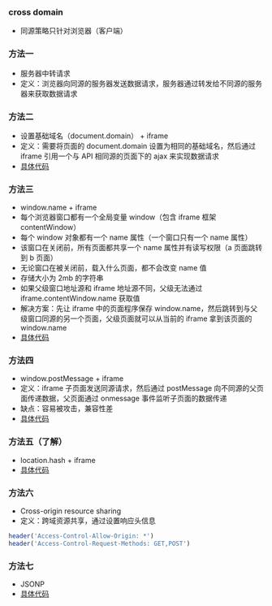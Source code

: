 ### cross domain

- 同源策略只针对浏览器（客户端）

### 方法一

- 服务器中转请求
- 定义：浏览器向同源的服务器发送数据请求，服务器通过转发给不同源的服务器来获取数据请求

### 方法二

- 设置基础域名（document.domain） + iframe
- 定义：需要将页面的 document.domain 设置为相同的基础域名，然后通过 iframe 引用一个与 API 相同源的页面下的 ajax 来实现数据请求
- [具体代码](../demos/cross/domain-iframe/index.html)

### 方法三

- window.name + iframe
- 每个浏览器窗口都有一个全局变量 window（包含 iframe 框架 contentWindow）
- 每个 window 对象都有一个 name 属性（一个窗口只有一个 name 属性）
- 该窗口在关闭前，所有页面都共享一个 name 属性并有读写权限（a 页面跳转到 b 页面）
- 无论窗口在被关闭前，载入什么页面，都不会改变 name 值
- 存储大小为 2mb 的字符串
- 如果父级窗口地址源和 iframe 地址源不同，父级无法通过 iframe.contentWindow.name 获取值
- 解决方案：先让 iframe 中的页面程序保存 window.name，然后跳转到与父级窗口同源的另一个页面，父级页面就可以从当前的 iframe 拿到该页面的 window.name
- [具体代码](../demos/cross/wname-iframe/index.html)

### 方法四

- window.postMessage + iframe
- 定义：iframe 子页面发送同源请求，然后通过 postMessage 向不同源的父页面传递数据，父页面通过 onmessage 事件监听子页面的数据传递
- 缺点：容易被攻击，兼容性差
- [具体代码](../demos/cross/postMessage-iframe/index.html)

### 方法五（了解）

- location.hash + iframe
- [具体代码](../demos/cross/hash-iframe/index.html)

### 方法六

- Cross-origin resource sharing
- 定义：跨域资源共享，通过设置响应头信息

```php
header('Access-Control-Allow-Origin: *')
header('Access-Control-Request-Methods: GET,POST')
```

### 方法七

- JSONP
- [具体代码](../network/02_JSONP.html)
